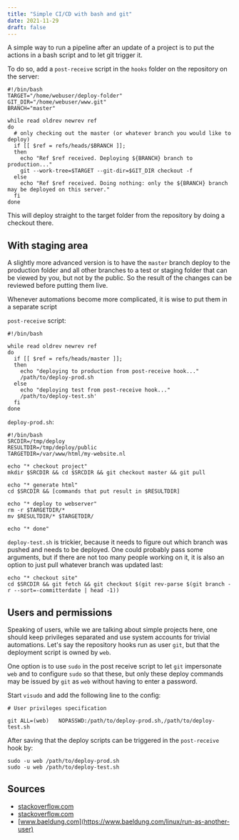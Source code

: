 ```yaml
---
title: "Simple CI/CD with bash and git"
date: 2021-11-29
draft: false
---
```


A simple way to run a pipeline after an update of a project is to put the actions in a bash script and to let git trigger it.<!-- more -->

To do so, add a `post-receive` script in the `hooks` folder on the repository on the server:

```
#!/bin/bash
TARGET="/home/webuser/deploy-folder"
GIT_DIR="/home/webuser/www.git"
BRANCH="master"

while read oldrev newrev ref
do
  # only checking out the master (or whatever branch you would like to deploy)
  if [[ $ref = refs/heads/$BRANCH ]];
  then
    echo "Ref $ref received. Deploying ${BRANCH} branch to production..."
    git --work-tree=$TARGET --git-dir=$GIT_DIR checkout -f
  else
    echo "Ref $ref received. Doing nothing: only the ${BRANCH} branch may be deployed on this server."
  fi
done
```

This will deploy straight to the target folder from the repository by doing a checkout there.

## With staging area

A slightly more advanced version is to have the `master` branch deploy to the production folder and all other branches to a test or staging folder that can be viewed by you, but not by the public. So the result of the changes can be reviewed before putting them live.

Whenever automations become more complicated, it is wise to put them in a separate script

`post-receive` script:

```
#!/bin/bash

while read oldrev newrev ref
do
  if [[ $ref = refs/heads/master ]];
  then
    echo "deploying to production from post-receive hook..."
    /path/to/deploy-prod.sh
  else
    echo "deploying test from post-receive hook..."
    /path/to/deploy-test.sh'
  fi
done
```

`deploy-prod.sh`:

```
#!/bin/bash
SRCDIR=/tmp/deploy
RESULTDIR=/tmp/deploy/public
TARGETDIR=/var/www/html/my-website.nl

echo "* checkout project"
mkdir $SRCDIR && cd $SRCDIR && git checkout master && git pull

echo "* generate html"
cd $SRCDIR && [commands that put result in $RESULTDIR]

echo "* deploy to webserver"
rm -r $TARGETDIR/*
mv $RESULTDIR/* $TARGETDIR/

echo "* done"
```

`deploy-test.sh` is trickier, because it needs to figure out which branch was pushed and needs to be deployed. One could probably pass some arguments, but if there are not too many people working on it, it is also an option to just pull whatever branch was updated last:

```
echo "* checkout site"
cd $SRCDIR && git fetch && git checkout $(git rev-parse $(git branch -r --sort=-committerdate | head -1))
```

## Users and permissions

Speaking of users, while we are talking about simple projects here, one should keep privileges separated and use system accounts for trivial automations. Let's say the repository hooks run as user `git`, but that the deployment script is owned by `web`. 

One option is to use `sudo` in the post receive script to let `git` impersonate `web` and to configure `sudo` so that these, but only these deploy commands may be issued by `git` as `web` without having to enter a password.

Start `visudo` and add the following line to the config:

```
# User privileges specification

git ALL=(web)	NOPASSWD:/path/to/deploy-prod.sh,/path/to/deploy-test.sh
```

After saving that the deploy scripts can be triggered in the `post-receive` hook by:

```
sudo -u web /path/to/deploy-prod.sh
sudo -u web /path/to/deploy-test.sh
```

## Sources

* [stackoverflow.com](https://stackoverflow.com/questions/28106011/understanding-git-hook-post-receive-hook)
* [stackoverflow.com](https://stackoverflow.com/questions/2427288/how-to-get-back-to-the-latest-commit-after-checking-out-a-previous-commit)
* [www.baeldung.com](https://www.baeldung.com/linux/run-as-another-user)
